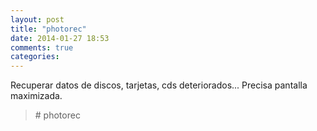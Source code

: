 ```yaml
---
layout: post
title: "photorec"
date: 2014-01-27 18:53
comments: true
categories: 
---
```

Recuperar datos de discos, tarjetas, cds deteriorados... Precisa pantalla maximizada. 

>\# photorec

